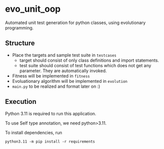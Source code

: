 # evo_unit_oop
Automated unit test generation for python classes, using evolutionary programming.

## Structure
- Place the targets and sample test suite in `testcases`
    - target should consist of only class definitions and import statements.
    - test suite should consist of test functions which does not get any parameter. They are automatically invoked.
- Fitness will be implemented in `fitness`
- Evoluationary algorithm will be implemented in `evolution`
- `main.py` to be realized and format later on :)

## Execution
Python 3.11 is required to run this application. 

To use Self type annotation, we need python>3.11.


To install dependencies, run
```
python3.11 -m pip install -r requirements
```
